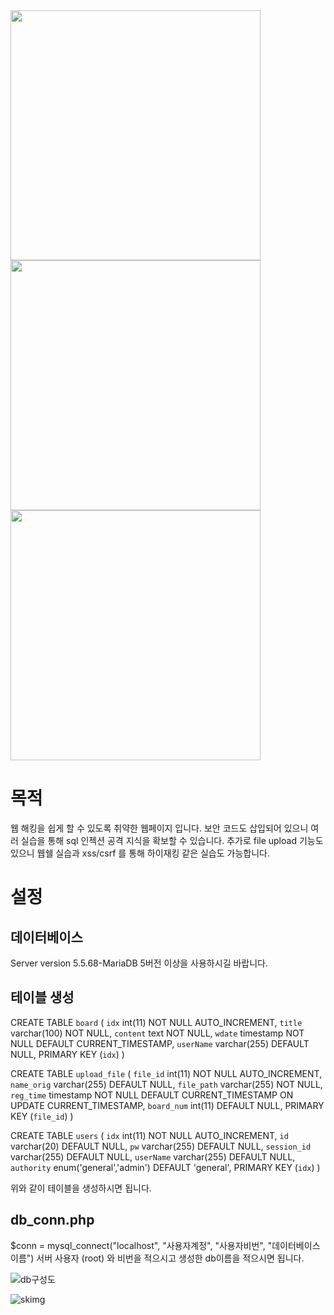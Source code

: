 
<img src="https://github.com/user-attachments/assets/6301a74d-f594-4e8c-a5bd-c82367dfbd31" width="400"/>
<img src="https://github.com/user-attachments/assets/44be7903-8f57-4359-bd12-7e71ecd4dfc8" width="400"/>
<img src="https://github.com/user-attachments/assets/863f0fac-6ea5-46cf-8d07-03479f08fa49" width="400"/>

# 목적
웹 해킹을 쉽게 할 수 있도록 취약한 웹페이지 입니다.
보안 코드도 삽입되어 있으니 여러 실습을 통해 sql 인젝션 공격 지식을 확보할 수 있습니다.
추가로 file upload 기능도 있으니 웹쉘 실습과 xss/csrf 를 통해 하이재킹 같은 실습도 가능합니다.

# 설정
## 데이터베이스
Server version	5.5.68-MariaDB
5버전 이상을 사용하시길 바랍니다.

## 테이블 생성

CREATE TABLE `board` (
  `idx` int(11) NOT NULL AUTO_INCREMENT,
  `title` varchar(100) NOT NULL,
  `content` text NOT NULL,
  `wdate` timestamp NOT NULL DEFAULT CURRENT_TIMESTAMP,
  `userName` varchar(255) DEFAULT NULL,
  PRIMARY KEY (`idx`)
) 

CREATE TABLE `upload_file` (
  `file_id` int(11) NOT NULL AUTO_INCREMENT,
  `name_orig` varchar(255) DEFAULT NULL,
  `file_path` varchar(255) NOT NULL,
  `reg_time` timestamp NOT NULL DEFAULT CURRENT_TIMESTAMP ON UPDATE CURRENT_TIMESTAMP,
  `board_num` int(11) DEFAULT NULL,
  PRIMARY KEY (`file_id`)
) 

CREATE TABLE `users` (
  `idx` int(11) NOT NULL AUTO_INCREMENT,
  `id` varchar(20) DEFAULT NULL,
  `pw` varchar(255) DEFAULT NULL,
  `session_id` varchar(255) DEFAULT NULL,
  `userName` varchar(255) DEFAULT NULL,
  `authority` enum('general','admin') DEFAULT 'general',
  PRIMARY KEY (`idx`)
) 

위와 같이 테이블을 생성하시면 됩니다.

## db_conn.php
$conn = mysql_connect("localhost", "사용자계정", "사용자비번", "데이터베이스이름")
서버 사용자 (root) 와 비번을 적으시고 생성한 db이름을 적으시면 됩니다.

![db구성도](https://github.com/user-attachments/assets/c461e252-721d-41b5-96ec-bbc87027fc73)

![skimg](https://github.com/user-attachments/assets/f5c7662f-bda1-4a38-84ee-add3a4b3750d)
